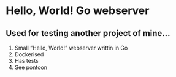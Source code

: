 # Hello, World! Go webserver

## Used for testing another project of mine...

1. Small “Hello, World!” webserver writtin in Go
2. Dockerised
3. Has tests
4. See [pontoon](http://github.com/GeorgeMac/pontoon)
